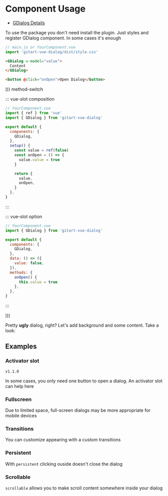 # Component Usage

- [GDialog Details](/docs/components/g-dialog)

To use the package you don't need install the plugin. 
Just styles and register GDialog component. In some cases it's enough


```js
// main.js or YourComponent.vue
import 'gitart-vue-dialog/dist/style.css'
```

```html
<GDialog v-model="value">
  Content
</GDialog>

<button @click="onOpen">Open Dialog</button>
```


))) method-switch

::: vue-slot composition
```js
// YourComponent.vue
import { ref } from 'vue'
import { GDialog } from 'gitart-vue-dialog'

export default {
  components: {
    GDialog,
  },
  setup() {
    const value = ref(false)
    const onOpen = () => {
      value.value = true
    }

    return {
      value,
      onOpen,
    }
  },
}
```
:::

::: vue-slot option
```js
// YourComponent.vue
import { GDialog } from 'gitart-vue-dialog'

export default {
  components: {
    GDialog,
  },
  data: () => ({
    value: false,
  }),
  methods: {
    onOpen() {
      this.value = true
    },
  },
}
```
:::

)))


<Example file="Introduction/GettingStartedExample" />

Pretty **ugly** dialog, right? Let's add background and some content. Take a look:

<Example file="Introduction/GettingStartedExampleStyled" />

## Examples

### Activator slot 

`v1.1.0`

In some cases, you only need one button to open a dialog. An activator slot can help here

<Example file="Guide/UsageActivatorExample" />

### Fullscreen

Due to limited space, full-screen dialogs may be more appropriate for mobile devices

<Example file="Guide/UsageFullscreenExample" />

### Transitions

You can customize appearing with a custom transitions

<Example file="Guide/UsageTransitionExample" />

### Persistent

With `persistent` clicking ouside doesn't close the dialog

<Example file="Guide/UsagePersistentExample" />

### Scrollable

`scrollable` allows you to make scroll content somewhere inside your dialog

<Example file="Guide/UsageScrollableExample" />